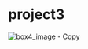 # project3
![box4_image - Copy](https://github.com/Mahesh21092000/project3/assets/147021339/b2e497b0-f1b9-4f86-b2db-96a5a6399cb7)
